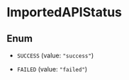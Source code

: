 

# ImportedAPIStatus

## Enum


* `SUCCESS` (value: `"success"`)

* `FAILED` (value: `"failed"`)



